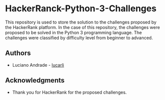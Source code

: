 # HackerRanck-Python-3-Challenges

This repository is used to store the solution to the challenges proposed by the HackerRank platform. In the case of this repository, the challenges were proposed to be solved in the Python 3 programming language. The challenges were classified by difficulty level from beginner to advanced.

## Authors

* Luciano Andrade - [lucarli](https://github.com/lucarli)

## Acknowledgments

* Thank you for HackerRank for the proposed challenges.
